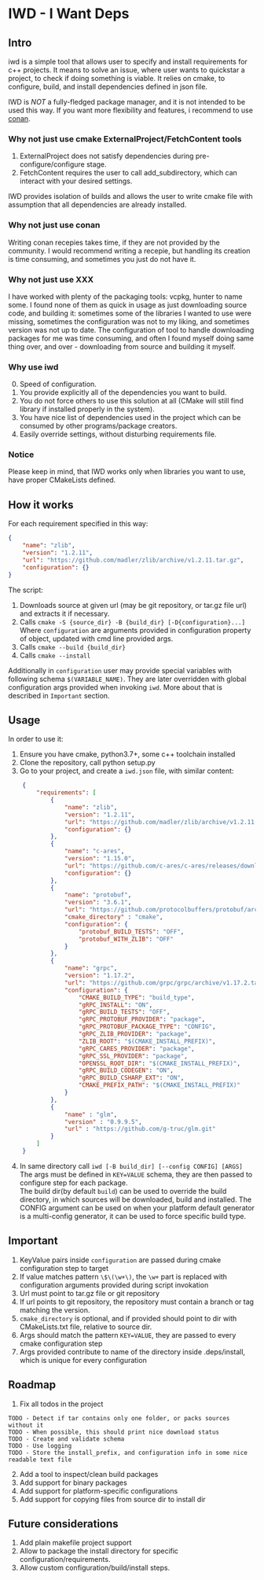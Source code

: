 # IWD - I Want Deps 

## Intro 

iwd is a simple tool that allows user to specify and install requirements for c++ projects.
It means to solve an issue, where user wants to quickstar a project, to check if doing something is viable.
It relies on cmake, to configure, build, and install dependencies defined in json file.

IWD is *NOT* a fully-fledged package manager, and it is not intended to be used this way.
If you want more flexibility and features, i recommend to use [conan](https://conan.io/).

### Why not just use cmake ExternalProject/FetchContent tools 

1. ExternalProject does not satisfy dependencies during pre-configure/configure stage.
2. FetchContent requires the user to call add_subdirectory, which can interact with your desired settings.

IWD provides isolation of builds and allows the user to write cmake file with assumption that all 
dependencies are already installed.

### Why not just use conan 

Writing conan recepies takes time, if they are not provided by the community.
I would recommend writing a recepie, but handling its creation is time consuming, and sometimes you just do not have it.

### Why not just use XXX 

I have worked with plenty of the packaging tools: vcpkg, hunter to name some.
I found none of them as quick in usage as just downloading source code, and building it:
sometimes some of the libraries I wanted to use were missing, sometimes the configuration was not to my liking, and sometimes
version was not up to date. The configuration of tool to handle downloading packages for me was time consuming, and often
I found myself doing same thing over, and over - downloading from source and building it myself. 

### Why use iwd 

0. Speed of configuration.
1. You provide explicitly all of the dependencies you want to build.
2. You do not force others to use this solution at all (CMake will still find library if installed properly in the system).
3. You have nice list of dependencies used in the project which can be consumed by other programs/package creators.
4. Easily override settings, without disturbing requirements file.

### Notice 
Please keep in mind, that IWD works only when libraries you want to use, have proper CMakeLists 
defined.

## How it works 

For each requirement specified in this way:
```json
{
    "name": "zlib",
    "version": "1.2.11",
    "url": "https://github.com/madler/zlib/archive/v1.2.11.tar.gz",
    "configuration": {}
}
```
The script:
1. Downloads source at given url (may be git repository, or tar.gz file url) and extracts it if necessary.
2. Calls `cmake -S {source_dir} -B {build_dir} [-D{configuration}...]` 
Where `configuration` are arguments provided in configuration property of object, updated with cmd line provided args.
3. Calls `cmake --build {build_dir}`
4. Calls `cmake --install`

Additionally in `configuration` user may provide special variables with following schema 
`$(VARIABLE_NAME)`. They are later overridden with global configuration args provided when invoking 
`iwd`. More about that is described in `Important` section.

## Usage

In order to use it:

1. Ensure you have cmake, python3.7+, some c++ toolchain installed
2. Clone the repository, call python setup.py 
3. Go to your project, and create a `iwd.json` file, with similar content:
```json
    {
        "requirements": [
            {
                "name": "zlib",
                "version": "1.2.11",
                "url": "https://github.com/madler/zlib/archive/v1.2.11.tar.gz",
                "configuration": {}
            },
            {
                "name": "c-ares",
                "version": "1.15.0",
                "url": "https://github.com/c-ares/c-ares/releases/download/cares-1_15_0/c-ares-1.15.0.tar.gz",
                "configuration": {}
            },
            {
                "name": "protobuf",
                "version": "3.6.1",
                "url": "https://github.com/protocolbuffers/protobuf/archive/v3.6.1.tar.gz",
                "cmake_directory" : "cmake",
                "configuration": {
                    "protobuf_BUILD_TESTS": "OFF",
                    "protobuf_WITH_ZLIB": "OFF"
                }
            },
            {
                "name": "grpc",
                "version": "1.17.2",
                "url": "https://github.com/grpc/grpc/archive/v1.17.2.tar.gz",
                "configuration": {
                    "CMAKE_BUILD_TYPE": "build_type",
                    "gRPC_INSTALL": "ON",
                    "gRPC_BUILD_TESTS": "OFF",
                    "gRPC_PROTOBUF_PROVIDER": "package",
                    "gRPC_PROTOBUF_PACKAGE_TYPE": "CONFIG",
                    "gRPC_ZLIB_PROVIDER": "package",
                    "ZLIB_ROOT": "$(CMAKE_INSTALL_PREFIX)",
                    "gRPC_CARES_PROVIDER": "package",
                    "gRPC_SSL_PROVIDER": "package",
                    "OPENSSL_ROOT_DIR": "$(CMAKE_INSTALL_PREFIX)",
                    "gRPC_BUILD_CODEGEN": "ON",
                    "gRPC_BUILD_CSHARP_EXT": "ON",
                    "CMAKE_PREFIX_PATH": "$(CMAKE_INSTALL_PREFIX)"
                }
            },
            {
                "name" : "glm",
                "version" : "0.9.9.5",
                "url" : "https://github.com/g-truc/glm.git"
            }
        ]
    }
```
4. In same directory call `iwd [-B build_dir] [--config CONFIG] [ARGS]`  
The args must be defined in `KEY=VALUE` schema, they are then passed to configure step for each package.  
The build dir(by default `build`) can be used to override the build directory, in which sources will be downloaded, build and
installed.
The CONFIG argument can be used on when your platform default generator is a multi-config generator,
it can be used to force specific build type.

## Important

1. KeyValue pairs inside `configuration` are passed during cmake configuration step to target
2. If value matches pattern `\$\(\w+\)`, the `\w+` part is replaced with configuration arguments provided during script invokation
3. Url must point to tar.gz file or git repository
4. If url points to git repository, the repository must contain a branch or tag matching the version.
5. `cmake_directory` is optional, and if provided should point to dir with CMakeLists.txt file, relative to source dir.
6. Args should match the pattern `KEY=VALUE`, they are passed to every cmake configuration step 
7. Args provided contribute to name of the directory inside .deps/install, which is unique for every configuration


## Roadmap 

1. Fix all todos in the project
```
TODO - Detect if tar contains only one folder, or packs sources without it
TODO - When possible, this should print nice download status
TODO - Create and validate schema
TODO - Use logging
TODO - Store the install_prefix, and configuration info in some nice readable text file
```
2. Add a tool to inspect/clean build packages 
3. Add support for binary packages 
4. Add support for platform-specific configurations
5. Add support for copying files from source dir to install dir 
 
## Future considerations 

1. Add plain makefile project support 
2. Allow to package the install directory for specific configuration/requirements.
3. Allow custom configuration/build/install steps.




